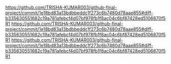 https://github.com/TRISHA-KUMAR003/github-final-project/commit/1e18bd83a13bdbbeddc1f273c6b7480d78aae855#diff-b335630551682c19a781afebcf4d07bf978fb1f8ac04c6bf87428ed5106870f5R1
https://github.com/TRISHA-KUMAR003/github-final-project/commit/1e18bd83a13bdbbeddc1f273c6b7480d78aae855#diff-b335630551682c19a781afebcf4d07bf978fb1f8ac04c6bf87428ed5106870f5R1
https://github.com/TRISHA-KUMAR003/github-final-project/commit/1e18bd83a13bdbbeddc1f273c6b7480d78aae855#diff-b335630551682c19a781afebcf4d07bf978fb1f8ac04c6bf87428ed5106870f5R1



